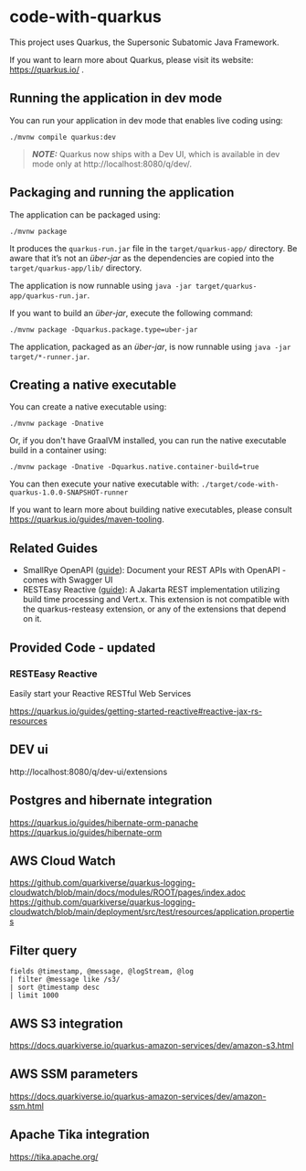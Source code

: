 # code-with-quarkus

This project uses Quarkus, the Supersonic Subatomic Java Framework.

If you want to learn more about Quarkus, please visit its website: https://quarkus.io/ .

## Running the application in dev mode

You can run your application in dev mode that enables live coding using:
```shell script
./mvnw compile quarkus:dev
```

> **_NOTE:_**  Quarkus now ships with a Dev UI, which is available in dev mode only at http://localhost:8080/q/dev/.

## Packaging and running the application

The application can be packaged using:
```shell script
./mvnw package
```
It produces the `quarkus-run.jar` file in the `target/quarkus-app/` directory.
Be aware that it’s not an _über-jar_ as the dependencies are copied into the `target/quarkus-app/lib/` directory.

The application is now runnable using `java -jar target/quarkus-app/quarkus-run.jar`.

If you want to build an _über-jar_, execute the following command:
```shell script
./mvnw package -Dquarkus.package.type=uber-jar
```

The application, packaged as an _über-jar_, is now runnable using `java -jar target/*-runner.jar`.

## Creating a native executable

You can create a native executable using: 
```shell script
./mvnw package -Dnative
```

Or, if you don't have GraalVM installed, you can run the native executable build in a container using: 
```shell script
./mvnw package -Dnative -Dquarkus.native.container-build=true
```

You can then execute your native executable with: `./target/code-with-quarkus-1.0.0-SNAPSHOT-runner`

If you want to learn more about building native executables, please consult https://quarkus.io/guides/maven-tooling.

## Related Guides

- SmallRye OpenAPI ([guide](https://quarkus.io/guides/openapi-swaggerui)): Document your REST APIs with OpenAPI - comes with Swagger UI
- RESTEasy Reactive ([guide](https://quarkus.io/guides/resteasy-reactive)): A Jakarta REST implementation utilizing build time processing and Vert.x. This extension is not compatible with the quarkus-resteasy extension, or any of the extensions that depend on it.

## Provided Code - updated

### RESTEasy Reactive

Easily start your Reactive RESTful Web Services

https://quarkus.io/guides/getting-started-reactive#reactive-jax-rs-resources

## DEV ui

http://localhost:8080/q/dev-ui/extensions

## Postgres and hibernate integration
https://quarkus.io/guides/hibernate-orm-panache
https://quarkus.io/guides/hibernate-orm

## AWS Cloud Watch
https://github.com/quarkiverse/quarkus-logging-cloudwatch/blob/main/docs/modules/ROOT/pages/index.adoc
https://github.com/quarkiverse/quarkus-logging-cloudwatch/blob/main/deployment/src/test/resources/application.properties
## Filter query
```
fields @timestamp, @message, @logStream, @log
| filter @message like /s3/
| sort @timestamp desc
| limit 1000
```

## AWS S3 integration
https://docs.quarkiverse.io/quarkus-amazon-services/dev/amazon-s3.html

## AWS SSM parameters
https://docs.quarkiverse.io/quarkus-amazon-services/dev/amazon-ssm.html

## Apache Tika integration
https://tika.apache.org/
